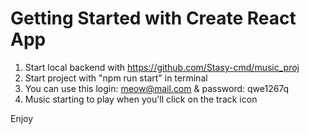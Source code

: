 # Getting Started with Create React App

1. Start local backend with https://github.com/Stasy-cmd/music_proj
2. Start project with "npm run start" in terminal
3. You can use this login: meow@mail.com & password: qwe1267q
4. Music starting to play when you'll click on the track icon


Enjoy
